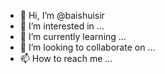 - 👋 Hi, I’m @baishuisir
- 👀 I’m interested in ...
- 🌱 I’m currently learning ...
- 💞️ I’m looking to collaborate on ...
- 📫 How to reach me ...

<!---
baishuisir/baishuisir is a ✨ special ✨ repository because its `README.md` (this file) appears on your GitHub profile.
You can click the Preview link to take a look at your changes.
--->







